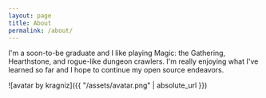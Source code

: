```yaml
---
layout: page
title: About
permalink: /about/
---
```


I'm a soon-to-be graduate and I like playing Magic: the Gathering, Hearthstone, and rogue-like dungeon crawlers. I'm really enjoying what I've learned so far and I hope to continue my open source endeavors.

![avatar by kragniz]({{ "/assets/avatar.png" | absolute_url }})
